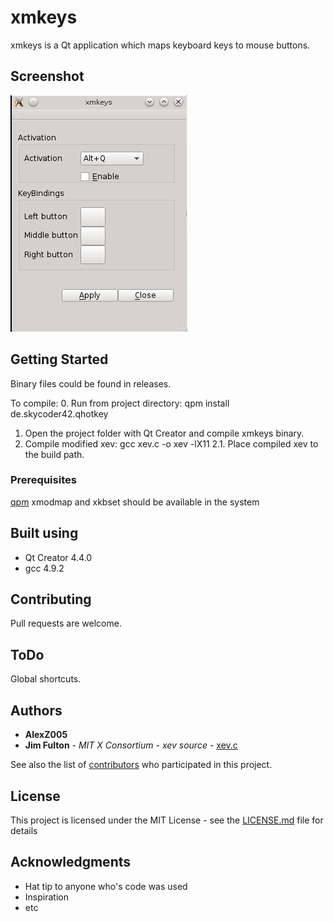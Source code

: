 # xmkeys

xmkeys is a Qt application which maps keyboard keys to mouse buttons.

## Screenshot

![Screenhot](screenshots/xmkeys.png)

## Getting Started

Binary files could be found in releases.

To compile:
0. Run from  project directory: qpm install de.skycoder42.qhotkey
1. Open the project folder with Qt Creator and compile xmkeys binary. 
2. Compile modified xev: gcc xev.c -o xev -lX11
2.1. Place compiled xev to the build path.

### Prerequisites

[qpm](https://www.qpm.io/)
xmodmap and xkbset should be available in the system

## Built using

* Qt Creator 4.4.0
* gcc 4.9.2

## Contributing

Pull requests are welcome.

## ToDo

Global shortcuts.

## Authors

* **AlexZ005**
* **Jim Fulton** - *MIT X Consortium - xev source* - [xev.c](http://xev.sourcearchive.com/documentation/1:1.0.2-0ubuntu1/xev_8c-source.html)
 
See also the list of [contributors](https://github.com/your/project/contributors) who participated in this project.

## License

This project is licensed under the MIT License - see the [LICENSE.md](LICENSE.md) file for details

## Acknowledgments

* Hat tip to anyone who's code was used
* Inspiration
* etc

